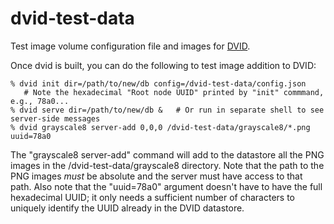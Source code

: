 dvid-test-data
==============

Test image volume configuration file and images for [DVID](http://github.com/janelia-flyem/dvid).

Once dvid is built, you can do the following to test image addition to DVID:

	% dvid init dir=/path/to/new/db config=/dvid-test-data/config.json
	   # Note the hexadecimal "Root node UUID" printed by "init" commmand, e.g., 78a0...
	% dvid serve dir=/path/to/new/db &   # Or run in separate shell to see server-side messages
	% dvid grayscale8 server-add 0,0,0 /dvid-test-data/grayscale8/*.png uuid=78a0

The "grayscale8 server-add" command will add to the datastore all the PNG images in the 
/dvid-test-data/grayscale8 directory. Note that the path to the PNG images *must* be absolute and
the server must have access to that path.  Also note that the "uuid=78a0" argument doesn't have
to have the full hexadecimal UUID; it only needs a sufficient number of characters to uniquely
identify the UUID already in the DVID datastore.
